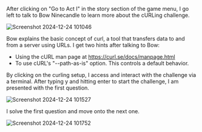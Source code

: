 After clicking on "Go to Act I" in the story section of the game menu, I go left to talk to Bow Ninecandle to learn more about the cURLing challenge. 

![Screenshot 2024-12-24 101046](https://github.com/user-attachments/assets/3859ef6b-a885-4a26-9931-0e3a668b10b9)

Bow explains the basic concept of curl, a tool that transfers data to and from a server using URLs. I get two hints after talking to Bow:
*  Using the cURL man page at https://curl.se/docs/manpage.html
*  To use cURL's "--path-as-is" option. This controls a default behavior. 

By clicking on the curling setup, I access and interact with the challenge via a terminal. After typing y and hitting enter to start the challenge, I am presented with the first question. 

![Screenshot 2024-12-24 101527](https://github.com/user-attachments/assets/be8dd99e-2cfd-41de-a21a-0f707c0362d0)

I solve the first question and move onto the next one. 

![Screenshot 2024-12-24 101752](https://github.com/user-attachments/assets/ba36e85b-415b-4a91-bb82-7aa17ea9253e)

